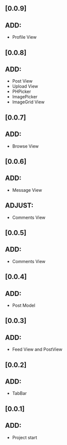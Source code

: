 ## [0.0.9]

## ADD:
  - Profile View

## [0.0.8]

## ADD:
  - Post View
  - Upload View
  - PHPicker
  - ImagePicker
  - ImageGrid View

## [0.0.7]

## ADD:
  - Browse View

## [0.0.6]

## ADD:
  - Message View
## ADJUST:
  - Comments View 

## [0.0.5]

## ADD:
  - Comments View

## [0.0.4]

## ADD:
  - Post Model

## [0.0.3]

## ADD:
  - Feed View and PostView

## [0.0.2]

## ADD:
  - TabBar

## [0.0.1]

## ADD:
  - Project start
